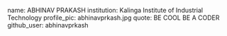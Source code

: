 name: ABHINAV PRAKASH
institution: Kalinga Institute of Industrial Technology
profile_pic: abhinavprkash.jpg
quote: BE COOL BE A CODER
github_user: abhinavprkash